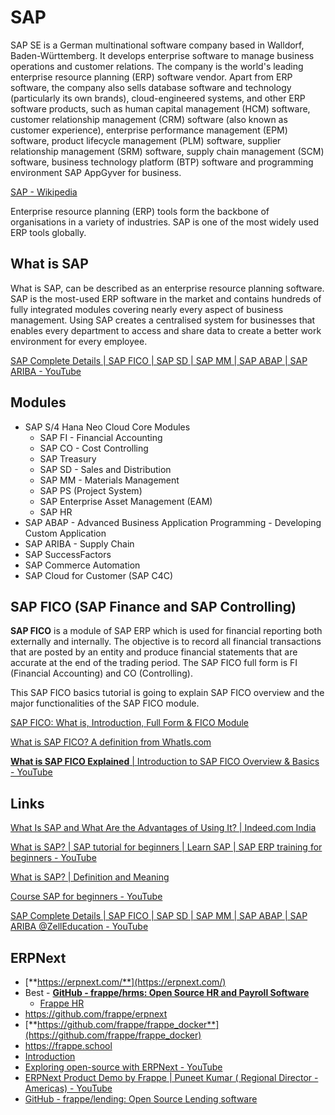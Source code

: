# SAP

SAP SE is a German multinational software company based in Walldorf, Baden-Württemberg. It develops enterprise software to manage business operations and customer relations. The company is the world's leading enterprise resource planning (ERP) software vendor. Apart from ERP software, the company also sells database software and technology (particularly its own brands), cloud-engineered systems, and other ERP software products, such as human capital management (HCM) software, customer relationship management (CRM) software (also known as customer experience), enterprise performance management (EPM) software, product lifecycle management (PLM) software, supplier relationship management (SRM) software, supply chain management (SCM) software, business technology platform (BTP) software and programming environment SAP AppGyver for business.

[SAP - Wikipedia](https://en.wikipedia.org/wiki/SAP)

Enterprise resource planning (ERP) tools form the backbone of organisations in a variety of industries. SAP is one of the most widely used ERP tools globally.

## What is SAP

What is SAP, can be described as an enterprise resource planning software. SAP is the most-used ERP software in the market and contains hundreds of fully integrated modules covering nearly every aspect of business management. Using SAP creates a centralised system for businesses that enables every department to access and share data to create a better work environment for every employee.

[SAP Complete Details | SAP FICO | SAP SD | SAP MM | SAP ABAP | SAP ARIBA - YouTube](https://www.youtube.com/watch?v=bVmOu9bzu54)

## Modules

- SAP S/4 Hana Neo Cloud Core Modules
    - SAP FI - Financial Accounting
    - SAP CO - Cost Controlling
    - SAP Treasury
    - SAP SD - Sales and Distribution
    - SAP MM - Materials Management
    - SAP PS (Project System)
    - SAP Enterprise Asset Management (EAM)
    - SAP HR
- SAP ABAP - Advanced Business Application Programming - Developing Custom Application
- SAP ARIBA - Supply Chain
- SAP SuccessFactors
- SAP Commerce Automation
- SAP Cloud for Customer (SAP C4C)

## SAP FICO (SAP Finance and SAP Controlling)

**SAP FICO** is a module of SAP ERP which is used for financial reporting both externally and internally. The objective is to record all financial transactions that are posted by an entity and produce financial statements that are accurate at the end of the trading period. The SAP FICO full form is FI (Financial Accounting) and CO (Controlling).

This SAP FICO basics tutorial is going to explain SAP FICO overview and the major functionalities of the SAP FICO module.

[SAP FICO: What is, Introduction, Full Form & FICO Module](https://www.guru99.com/introduction-sap-fico.html)

[What is SAP FICO? A definition from WhatIs.com](https://www.techtarget.com/searchsap/definition/SAP-FICO-SAP-Finance-and-SAP-Controlling)

[**What is SAP FICO Explained** | Introduction to SAP FICO Overview & Basics - YouTube](https://www.youtube.com/watch?v=ER4xnUGztaE)

## Links

[What Is SAP and What Are the Advantages of Using It? | Indeed.com India](https://in.indeed.com/career-advice/career-development/what-is-sap)

[What is SAP? | SAP tutorial for beginners | Learn SAP | SAP ERP training for beginners - YouTube](https://www.youtube.com/watch?v=JjrcxsniXvc)

[What is SAP? | Definition and Meaning](https://www.sap.com/india/about/what-is-sap.html)

[Course SAP for beginners - YouTube](https://www.youtube.com/playlist?list=PLiFE0QmVk5NcXRHMbqEOwX7w8HDNThUgo)

[SAP Complete Details | SAP FICO | SAP SD | SAP MM | SAP ABAP | SAP ARIBA ‪@ZellEducation‬ - YouTube](https://www.youtube.com/watch?v=bVmOu9bzu54)

## ERPNext

- [**https://erpnext.com/**](https://erpnext.com/)
- Best - **[GitHub - frappe/hrms: Open Source HR and Payroll Software](https://github.com/frappe/hrms)**
   	- [Frappe HR](https://frappe.io/hr)
- https://github.com/frappe/erpnext
- [**https://github.com/frappe/frappe_docker**](https://github.com/frappe/frappe_docker)
- https://frappe.school
- [Introduction](https://frappeframework.com/docs/user/en/guides/integration/rest_api)
- [Exploring open-source with ERPNext - YouTube](https://www.youtube.com/watch?v=RjTipQpUvNQ&ab_channel=Frappe)
- [ERPNext Product Demo by Frappe | Puneet Kumar ( Regional Director - Americas) - YouTube](https://www.youtube.com/watch?v=Sn6Bc8t22GI&ab_channel=Frappe)
- [GitHub - frappe/lending: Open Source Lending software](https://github.com/frappe/lending)
